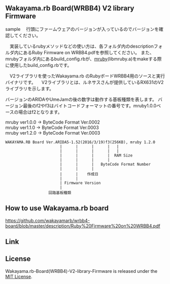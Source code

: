 Wakayama.rb Board(WRBB4) V2 library Firmware
------
sample
　行頭にファームウェアのバージョンが入っているのでバージョンを確認してください。

　実装しているrubyメソッドなどの使い方は、各フォルダ内のdescriptionフォルダ内にあるRuby Firmware on WRBB4.pdfを参照してください。
また、mrubyフォルダ内にあるbuild_config.rbが、[mruby](https://github.com/mruby/mruby)(libmruby.a)をmakeする際に使用したbuild_config.rbです。

　V2ライブラリを使ったWakayama.rb のRubyボードWRBB4用のソースと実行バイナリです。
　V2ライブラリとは、ルネサスさんが提供しているRX631のV2ライブラリを示します。

  バージョンのARIDAやUmeJamの後の数字は動作する基板種類を表します。
  バージョン最後のf2やf3はバイトコードフォーマットの番号です。mruby1.0.0ベースの場合はf2となります。

  mruby ver1.0.0 -> ByteCode Format Ver.0002  
  mruby ver1.1.0 -> ByteCode Format Ver.0003  
  mruby ver1.2.0 -> ByteCode Format Ver.0003  

    WAKAYAMA.RB Board Ver.ARIDA5-1.52(2016/3/19)f3(256KB), mruby 1.2.0
                            |      |      |      |   |
                            |      |      |      |   |
                            |      |      |      |  RAM Size
                            |      |      |      |
                            |      |      |   ByteCode Format Number
                            |      |      |
                            |      |    作成日
                            |      |
                            | Firmware Version
                            |
                       回路基板種類


How to use Wakayama.rb board
------
https://github.com/wakayamarb/wrbb4-board/blob/master/description/Ruby%20Firmware%20on%20WRBB4.pdf

Link
------


License
------
 Wakayama.rb-Board(WRBB4)-V2-library-Firmware is released under the [MIT License](MITL).
